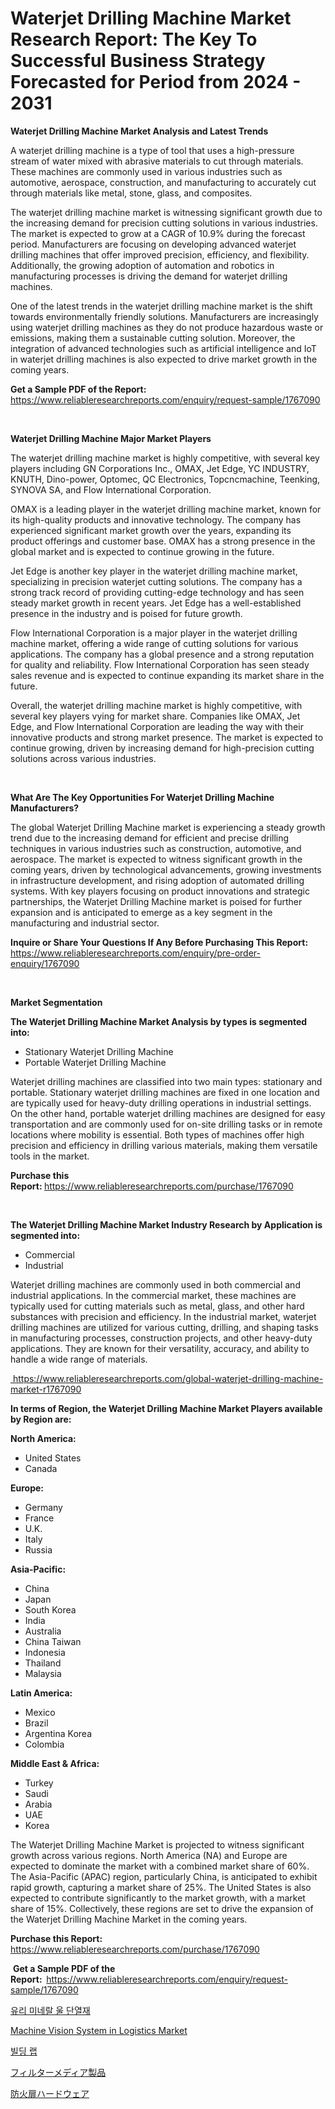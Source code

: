 <p><h1>Waterjet Drilling Machine Market Research Report: The Key To Successful Business Strategy Forecasted for Period from 2024 - 2031</h1></p><p><strong>Waterjet Drilling Machine Market Analysis and Latest Trends</strong></p>
<p><p>A waterjet drilling machine is a type of tool that uses a high-pressure stream of water mixed with abrasive materials to cut through materials. These machines are commonly used in various industries such as automotive, aerospace, construction, and manufacturing to accurately cut through materials like metal, stone, glass, and composites.</p><p>The waterjet drilling machine market is witnessing significant growth due to the increasing demand for precision cutting solutions in various industries. The market is expected to grow at a CAGR of 10.9% during the forecast period. Manufacturers are focusing on developing advanced waterjet drilling machines that offer improved precision, efficiency, and flexibility. Additionally, the growing adoption of automation and robotics in manufacturing processes is driving the demand for waterjet drilling machines.</p><p>One of the latest trends in the waterjet drilling machine market is the shift towards environmentally friendly solutions. Manufacturers are increasingly using waterjet drilling machines as they do not produce hazardous waste or emissions, making them a sustainable cutting solution. Moreover, the integration of advanced technologies such as artificial intelligence and IoT in waterjet drilling machines is also expected to drive market growth in the coming years.</p></p>
<p><strong>Get a Sample PDF of the Report:&nbsp;</strong> <a href="https://www.reliableresearchreports.com/enquiry/request-sample/1767090">https://www.reliableresearchreports.com/enquiry/request-sample/1767090</a></p>
<p>&nbsp;</p>
<p><strong>Waterjet Drilling Machine Major Market Players</strong></p>
<p><p>The waterjet drilling machine market is highly competitive, with several key players including GN Corporations Inc., OMAX, Jet Edge, YC INDUSTRY, KNUTH, Dino-power, Optomec, QC Electronics, Topcncmachine, Teenking, SYNOVA SA, and Flow International Corporation.</p><p>OMAX is a leading player in the waterjet drilling machine market, known for its high-quality products and innovative technology. The company has experienced significant market growth over the years, expanding its product offerings and customer base. OMAX has a strong presence in the global market and is expected to continue growing in the future.</p><p>Jet Edge is another key player in the waterjet drilling machine market, specializing in precision waterjet cutting solutions. The company has a strong track record of providing cutting-edge technology and has seen steady market growth in recent years. Jet Edge has a well-established presence in the industry and is poised for future growth.</p><p>Flow International Corporation is a major player in the waterjet drilling machine market, offering a wide range of cutting solutions for various applications. The company has a global presence and a strong reputation for quality and reliability. Flow International Corporation has seen steady sales revenue and is expected to continue expanding its market share in the future.</p><p>Overall, the waterjet drilling machine market is highly competitive, with several key players vying for market share. Companies like OMAX, Jet Edge, and Flow International Corporation are leading the way with their innovative products and strong market presence. The market is expected to continue growing, driven by increasing demand for high-precision cutting solutions across various industries.</p></p>
<p>&nbsp;</p>
<p><strong>What Are The Key Opportunities For Waterjet Drilling Machine Manufacturers?</strong></p>
<p><p>The global Waterjet Drilling Machine market is experiencing a steady growth trend due to the increasing demand for efficient and precise drilling techniques in various industries such as construction, automotive, and aerospace. The market is expected to witness significant growth in the coming years, driven by technological advancements, growing investments in infrastructure development, and rising adoption of automated drilling systems. With key players focusing on product innovations and strategic partnerships, the Waterjet Drilling Machine market is poised for further expansion and is anticipated to emerge as a key segment in the manufacturing and industrial sector.</p></p>
<p><strong>Inquire or Share Your Questions If Any Before Purchasing This Report:</strong> <a href="https://www.reliableresearchreports.com/enquiry/pre-order-enquiry/1767090">https://www.reliableresearchreports.com/enquiry/pre-order-enquiry/1767090</a></p>
<p>&nbsp;</p>
<p><strong>Market Segmentation</strong></p>
<p><strong>The Waterjet Drilling Machine Market Analysis by types is segmented into:</strong></p>
<p><ul><li>Stationary Waterjet Drilling Machine</li><li>Portable Waterjet Drilling Machine</li></ul></p>
<p><p>Waterjet drilling machines are classified into two main types: stationary and portable. Stationary waterjet drilling machines are fixed in one location and are typically used for heavy-duty drilling operations in industrial settings. On the other hand, portable waterjet drilling machines are designed for easy transportation and are commonly used for on-site drilling tasks or in remote locations where mobility is essential. Both types of machines offer high precision and efficiency in drilling various materials, making them versatile tools in the market.</p></p>
<p><strong>Purchase this Report:&nbsp;</strong><a href="https://www.reliableresearchreports.com/purchase/1767090">https://www.reliableresearchreports.com/purchase/1767090</a></p>
<p>&nbsp;</p>
<p><strong>The Waterjet Drilling Machine Market Industry Research by Application is segmented into:</strong></p>
<p><ul><li>Commercial</li><li>Industrial</li></ul></p>
<p><p>Waterjet drilling machines are commonly used in both commercial and industrial applications. In the commercial market, these machines are typically used for cutting materials such as metal, glass, and other hard substances with precision and efficiency. In the industrial market, waterjet drilling machines are utilized for various cutting, drilling, and shaping tasks in manufacturing processes, construction projects, and other heavy-duty applications. They are known for their versatility, accuracy, and ability to handle a wide range of materials.</p></p>
<p><a href="https://www.reliableresearchreports.com/global-waterjet-drilling-machine-market-r1767090">&nbsp;https://www.reliableresearchreports.com/global-waterjet-drilling-machine-market-r1767090</a></p>
<p><strong>In terms of Region, the Waterjet Drilling Machine Market Players available by Region are:</strong></p>
<p>
    <p> <strong> North America: </strong>
        <ul>
            <li>United States</li>
            <li>Canada</li>
        </ul>
        </p> 
    <p> <strong> Europe: </strong>
        <ul>
            <li>Germany</li>
            <li>France</li>
            <li>U.K.</li>
            <li>Italy</li>
            <li>Russia</li>
        </ul>
        </p> 
    <p> <strong> Asia-Pacific: </strong>
        <ul>
            <li>China</li>
            <li>Japan</li>
            <li>South Korea</li>
            <li>India</li>
            <li>Australia</li>
            <li>China Taiwan</li>
            <li>Indonesia</li>
            <li>Thailand</li>
            <li>Malaysia</li>
        </ul>
        </p> 
    <p> <strong> Latin America: </strong>
        <ul>
            <li>Mexico</li>
            <li>Brazil</li>
            <li>Argentina Korea</li>
            <li>Colombia</li>
        </ul>
        </p> 
    <p> <strong> Middle East & Africa: </strong>
        <ul>
            <li>Turkey</li>
            <li>Saudi</li>
            <li>Arabia</li>
            <li>UAE</li>
            <li>Korea</li>
        </ul>
    </p>
    </p>
<p><p>The Waterjet Drilling Machine Market is projected to witness significant growth across various regions. North America (NA) and Europe are expected to dominate the market with a combined market share of 60%. The Asia-Pacific (APAC) region, particularly China, is anticipated to exhibit rapid growth, capturing a market share of 25%. The United States is also expected to contribute significantly to the market growth, with a market share of 15%. Collectively, these regions are set to drive the expansion of the Waterjet Drilling Machine Market in the coming years.</p></p>
<p><strong>Purchase this Report: </strong><a href="https://www.reliableresearchreports.com/purchase/1767090">https://www.reliableresearchreports.com/purchase/1767090</a></p>
<p>&nbsp;<strong>Get a Sample PDF of the Report:&nbsp;&nbsp;</strong><a href="https://www.reliableresearchreports.com/enquiry/request-sample/1767090">https://www.reliableresearchreports.com/enquiry/request-sample/1767090</a></p>
<p><strong></strong></p>
<p><p><a href="https://github.com/TimmyMann6767/Market-Research-Report-List-1/blob/main/184250437892.md">유리 미네랄 울 단열재</a></p><p><a href="https://github.com/fiixsa/Market-Research-Report-List-2/blob/main/machine-vision-system-in-logistics-market.md">Machine Vision System in Logistics Market</a></p><p><a href="https://github.com/khytkeqagplkzqvh/Market-Research-Report-List-1/blob/main/329798137891.md">빌딩 랩</a></p><p><a href="https://github.com/VellaJacobi2023/Market-Research-Report-List-1/blob/main/477176440014.md">フィルターメディア製品</a></p><p><a href="https://github.com/oqxogxyvqe90775/Market-Research-Report-List-1/blob/main/279763040015.md">防火扉ハードウェア</a></p></p>